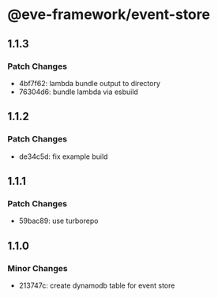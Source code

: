 # @eve-framework/event-store

## 1.1.3

### Patch Changes

- 4bf7f62: lambda bundle output to directory
- 76304d6: bundle lambda via esbuild

## 1.1.2

### Patch Changes

- de34c5d: fix example build

## 1.1.1

### Patch Changes

- 59bac89: use turborepo

## 1.1.0

### Minor Changes

- 213747c: create dynamodb table for event store
